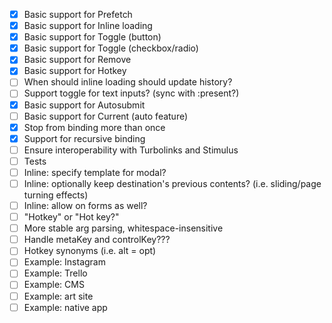 - [x] Basic support for Prefetch
- [x] Basic support for Inline loading
- [x] Basic support for Toggle (button)
- [x] Basic support for Toggle (checkbox/radio)
- [x] Basic support for Remove
- [x] Basic support for Hotkey
- [ ] When should inline loading should update history?
- [ ] Support toggle for text inputs? (sync with :present?)
- [x] Basic support for Autosubmit
- [ ] Basic support for Current (auto feature)
- [x] Stop from binding more than once
- [x] Support for recursive binding
- [ ] Ensure interoperability with Turbolinks and Stimulus
- [ ] Tests
- [ ] Inline: specify template for modal?
- [ ] Inline: optionally keep destination's previous contents? (i.e. sliding/page turning effects)
- [ ] Inline: allow on forms as well?
- [ ] "Hotkey" or "Hot key?"
- [ ] More stable arg parsing, whitespace-insensitive
- [ ] Handle metaKey and controlKey???
- [ ] Hotkey synonyms (i.e. alt = opt)
- [ ] Example: Instagram
- [ ] Example: Trello
- [ ] Example: CMS
- [ ] Example: art site
- [ ] Example: native app

